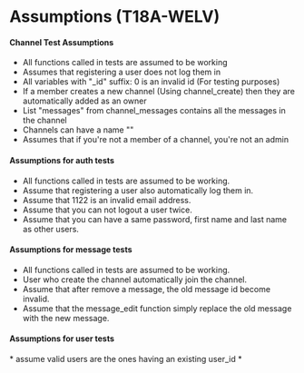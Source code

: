 <h1> Assumptions (T18A-WELV)</h1>

<h4> Channel Test Assumptions</h4>

* All functions called in tests are assumed to be working
* Assumes that registering a user does not log them in 
* All variables with "_id" suffix: 0 is an invalid id (For testing purposes)
* If a member creates a new channel (Using channel_create) then they are automatically added as an owner
* List "messages" from channel_messages contains all the messages in the channel
* Channels can have a name ""
* Assumes that if you're not a member of a channel, you're not an admin

<h4> Assumptions for auth tests</h4>

* All functions called in tests are assumed to be working.
* Assume that registering a user also automatically log them in.
* Assume that 1122 is an invalid email address.
* Assume that you can not logout a user twice.
* Assume that you can have a same password, first name and last name as other users.

<h4> Assumptions for message tests </h4>

* All functions called in tests are assumed to be working.
* User who create the channel automatically join the channel.
* Assume that after remove a message, the old message id become invalid.
* Assume that the message_edit function simply replace the old message with the new message.

<h4>  Assumptions for user tests </h4>
* assume valid users are the ones having an existing user_id
* 
